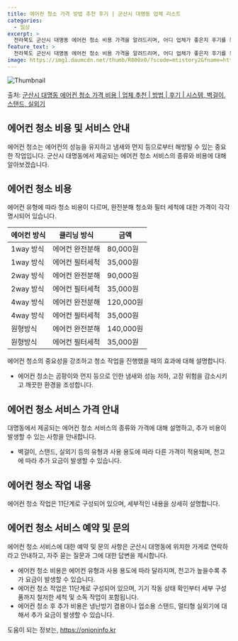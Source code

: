 ```yaml
---
title: 에어컨 청소 가격 방법 추천 후기 | 군산시 대명동 업체 리스트
categories:
  - 일상
excerpt: >
  전라북도 군산시 대명동 에어컨 청소 비용 가격을 알려드리며, 어디 업체가 좋은지 후기를 통해 알아보겠습니다. 현재 글에서는 시스템, 벽걸이, 스탠드, 실외기 각각에 대해 청소 비용이 나와 있으니 참고하시면 되겠습니다. 에어컨 분해 청소 방법 보기 👈 클릭셀프 에어컨 청소 방법 보기👈 클릭군산시 대명동 에어컨 청소 비용시스템에어컨 방식클리닝방식금액1way 방식에어컨 완전분해80,000원1way 방식에어컨 필터세척35,000원2way 방식에어컨 완전분해90,000원2way 방식에어컨 필터세척35,000원4way 방식에어컨 완전분해120,000원4way 방식에어컨 필터세척35,000원원형방식에어컨 완전분해140,000원원형방식에어컨 필터세척35,000원에어컨 청소 견적 샘플 보기 👈 클릭에어컨 냄새의 원인에어..
feature_text: >
  전라북도 군산시 대명동 에어컨 청소 비용 가격을 알려드리며, 어디 업체가 좋은지 후기를 통해 알아보겠습니다. 현재 글에서는 시스템, 벽걸이, 스탠드, 실외기 각각에 대해 청소 비용이 나와 있으니 참고하시면 되겠습니다. 에어컨 분해 청소 방법 보기 👈 클릭셀프 에어컨 청소 방법 보기👈 클릭군산시 대명동 에어컨 청소 비용시스템에어컨 방식클리닝방식금액1way 방식에어컨 완전분해80,000원1way 방식에어컨 필터세척35,000원2way 방식에어컨 완전분해90,000원2way 방식에어컨 필터세척35,000원4way 방식에어컨 완전분해120,000원4way 방식에어컨 필터세척35,000원원형방식에어컨 완전분해140,000원원형방식에어컨 필터세척35,000원에어컨 청소 견적 샘플 보기 👈 클릭에어컨 냄새의 원인에어..
image: https://img1.daumcdn.net/thumb/R800x0/?scode=mtistory2&fname=https%3A%2F%2Fblog.kakaocdn.net%2Fdn%2FcnLSp5%2FbtsHwz07APZ%2F1h1IesHR6XcpXxvZlK6DTK%2Fimg.webp
---
```


![Thumbnail](https://img1.daumcdn.net/thumb/R800x0/?scode=mtistory2&fname=https%3A%2F%2Fblog.kakaocdn.net%2Fdn%2FcnLSp5%2FbtsHwz07APZ%2F1h1IesHR6XcpXxvZlK6DTK%2Fimg.webp)

<p>출처: <a href="https://onioninfo.kr/entry/%EA%B5%B0%EC%82%B0%EC%8B%9C-%EB%8C%80%EB%AA%85%EB%8F%99-%EC%97%90%EC%96%B4%EC%BB%A8-%EC%B2%AD%EC%86%8C-%EA%B0%80%EA%B2%A9-%EB%B9%84%EC%9A%A9-%EC%97%85%EC%B2%B4-%EC%B6%94%EC%B2%9C-%EB%B0%A9%EB%B2%95-%ED%9B%84%EA%B8%B0-%EC%8B%9C%EC%8A%A4%ED%85%9C-%EB%B2%BD%EA%B1%B8%EC%9D%B4-%EC%8A%A4%ED%83%A0%EB%93%9C-%EC%8B%A4%EC%99%B8%EA%B8%B0" rel="dofollow">군산시 대명동 에어컨 청소 가격 비용 | 업체 추천 | 방법 | 후기 | 시스템, 벽걸이, 스탠드, 실외기</a> </p>

## 에어컨 청소 비용 및 서비스 안내

에어컨 청소는 에어컨의 성능을 유지하고 냄새와 먼지 등으로부터 해방될 수 있는 중요한 작업입니다. 군산시 대명동에서 제공되는 에어컨 청소
서비스의 종류와 비용에 대해 알아보겠습니다.

## 에어컨 청소 비용

에어컨 유형에 따라 청소 비용이 다르며, 완전분해 청소와 필터 세척에 대한 가격이 각각 명시되어 있습니다.

**에어컨 방식** | **클리닝 방식** | **금액**  
---|---|---  
1way 방식 | 에어컨 완전분해 | 80,000원  
1way 방식 | 에어컨 필터세척 | 35,000원  
2way 방식 | 에어컨 완전분해 | 90,000원  
2way 방식 | 에어컨 필터세척 | 35,000원  
4way 방식 | 에어컨 완전분해 | 120,000원  
4way 방식 | 에어컨 필터세척 | 35,000원  
원형방식 | 에어컨 완전분해 | 140,000원  
원형방식 | 에어컨 필터세척 | 35,000원  
  
에어컨 청소의 중요성을 강조하고 청소 작업을 진행했을 때의 효과에 대해 설명합니다.

  * 에어컨 청소는 곰팡이와 먼지 등으로 인한 냄새와 성능 저하, 고장 위험을 감소시키고 깨끗한 환경을 조성합니다.

## 에어컨 청소 서비스 가격 안내

대명동에서 제공되는 에어컨 청소 서비스의 종류와 가격에 대해 설명하고, 추가 비용이 발생할 수 있는 사항을 안내합니다.

  * 벽걸이, 스탠드, 실외기 등의 유형과 사용 용도에 따라 다른 가격이 적용되며, 천고에 따라 추가 요금이 발생할 수 있습니다.

## 에어컨 청소 작업 내용

에어컨 청소 작업은 11단계로 구성되어 있으며, 세부적인 내용을 상세히 설명합니다.

## 에어컨 청소 서비스 예약 및 문의

에어컨 청소 서비스에 대한 예약 및 문의 사항은 군산시 대명동에 위치한 가게로 연락하라고 안내하고, 자주 묻는 질문과 그에 대한 답변을
제시합니다.

  * 에어컨 청소 비용은 에어컨 유형과 사용 용도에 따라 달라지며, 천고가 높을수록 추가 요금이 발생할 수 있습니다.
  * 에어컨 청소 작업은 11단계로 구성되어 있으며, 기기 작동 상태 확인부터 세부 구성품까지 철저한 세척 및 소독 작업이 포함됩니다.
  * 에어컨 청소 후 추가 비용은 냉난방기 겸용이나 업소용 스탠드, 멀티형 실외기에 대해서 추가 요금이 발생할 수 있습니다.

 

도움이 되는 정보는, <a href="https://onioninfo.kr" rel="dofollow">https://onioninfo.kr</a>


